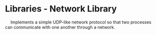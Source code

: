 # Libraries - Network Library
&emsp; Implements a simple UDP-like network protocol so that two processes can communicate with one another through a network.